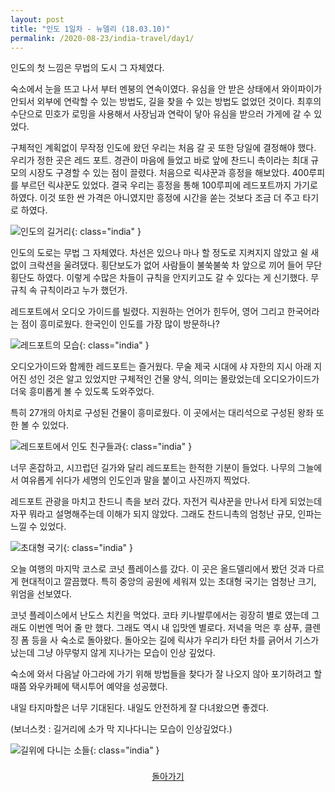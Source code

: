 ```yaml
---
layout: post
title: "인도 1일차 - 뉴델리 (18.03.10)"
permalink: /2020-08-23/india-travel/day1/
---
```

인도의 첫 느낌은 무법의 도시 그 자체였다.

숙소에서 눈을 뜨고 나서 부터 멘붕의 연속이였다. 유심을 안 받은 상태에서 와이파이가 안되서 외부에 연락할 수 있는 방법도, 길을 찾을 수 있는 방법도 없었던 것이다. 최후의 수단으로 민호가 로밍을 사용해서 사장님과 연락이 닿아 유심을 받으러 가게에 갈 수 있었다.

구체적인 계획없이 무작정 인도에 왔던 우리는 처음 갈 곳 또한 당일에 결정해야 했다. 우리가 정한 곳은 레드 포트. 경관이 마음에 들었고 바로 앞에 찬드니 촉이라는 최대 규모의 시장도 구경할 수 있는 점이 끌렸다. 처음으로 릭샤꾼과 흥정을 해보았다. 400루피를 부르던 릭샤꾼도 있었다. 결국 우리는 흥정을 통해 100루피에 레드포트까지 가기로 하였다. 이것 또한 싼 가격은 아니였지만 흥정에 시간을 쏟는 것보다 조금 더 주고 타기로 하였다.

![인도의 길거리](https://www.notion.so/image/https%3A%2F%2Fs3-us-west-2.amazonaws.com%2Fsecure.notion-static.com%2F3b66a4c9-9630-4af6-aa51-cadef597b108%2FP20180310_170524654_E1224227-D0F4-4ACB-8617-5CB679BF333A_(1).jpg?table=block&id=824db5c7-648f-48b8-b221-8af1f2e8fcef&width=1150&userId=&cache=v2){: class="india" }

인도의 도로는 무법 그 자체였다. 차선은 있으나 마나 할 정도로 지켜지지 않았고 쉴 새 없이 크락션을 울려댔다. 횡단보도가 없어 사람들이 불쑥불쑥 차 앞으로 끼어 들어 무단횡단도 하였다. 이렇게 수많은 차들이 규칙을 안지키고도 갈 수 있다는 게 신기했다. 무규칙 속 규칙이라고 누가 했던가.

레드포트에서 오디오 가이드를 빌렸다. 지원하는 언어가 힌두어, 영어 그리고 한국어라는 점이 흥미로웠다. 한국인이 인도를 가장 많이 방문하나?

![레드포트의 모습](https://www.notion.so/image/https%3A%2F%2Fs3-us-west-2.amazonaws.com%2Fsecure.notion-static.com%2F9eed5b7a-87a7-48aa-b304-02a57a406e19%2FP20180310_175403386_C6D680FE-0FDA-4599-A359-406CEB6E69CB.jpg?table=block&id=6972768f-3b55-4af0-8933-6191ff1afd4c&width=1150&userId=&cache=v2){: class="india" }

오디오가이드와 함께한 레드포트는 즐거웠다. 무술 제국 시대에 샤 자한의 지시 아래 지어진 성인 것은 알고 있었지만 구체적인 건물 양식, 의미는 몰랐었는데 오디오가이드가 더욱 흥미롭게 볼 수 있도록 도와주었다.

특히 27개의 아치로 구성된 건물이 흥미로웠다. 이 곳에서는 대리석으로 구성된 왕좌 또한 볼 수 있었다.

![레드포트에서 인도 친구들과](https://www.notion.so/image/https%3A%2F%2Fs3-us-west-2.amazonaws.com%2Fsecure.notion-static.com%2F8676a2d6-48f5-4440-861e-7cde030f79cf%2FP20180310_193653517_A5B9BE97-6D15-4546-B43C-BE2D5377BB13.jpg?table=block&id=57746e10-c9bd-4be4-bbe9-938264523c9c&width=1060&userId=&cache=v2){: class="india" }

너무 혼잡하고, 시끄럽던 길가와 달리 레드포트는 한적한 기분이 들었다. 나무의 그늘에서 여유롭게 쉬다가 세명의 인도인과 말을 붙이고 사진까지 찍었다.

레드포트 관광을 마치고 찬드니 촉을 보러 갔다. 자전거 릭샤꾼을 만나서 타게 되었는데 자꾸 뭐라고 설명해주는데 이해가 되지 않았다. 그래도 찬드니촉의 엄청난 규모, 인파는 느낄 수 있었다.

![초대형 국기](https://www.notion.so/image/https%3A%2F%2Fs3-us-west-2.amazonaws.com%2Fsecure.notion-static.com%2Fd6e3e387-b06b-425e-9215-196f8e25f4a5%2FP20180310_225354840_A2ECC596-127B-4731-B538-49B7E1A162F2.jpg?table=block&id=863b95e9-3eb2-47c6-a480-acb4003aece4&width=670&userId=&cache=v2){: class="india" }

오늘 여행의 마지막 코스로 코넛 플레이스를 갔다. 이 곳은 올드델리에서 봤던 것과 다르게 현대적이고 깔끔했다. 특히 중앙의 공원에 세워져 있는 초대형 국기는 엄청난 크기, 위엄을 선보였다.

코넛 플레이스에서 난도스 치킨을 먹었다. 코타 키나발루에서는 굉장히 별로 였는데 그래도 이번엔 먹어 줄 만 했다. 그래도 역시 내 입맛엔 별로다. 저녁을 먹은 후 샴푸, 클렌징 폼 등을 사 숙소로 돌아왔다. 돌아오는 길에 릭샤가 우리가 타던 차를 긁어서 기스가 났는데 그냥 아무렇지 않게 지나가는 모습이 인상 깊었다.

숙소에 와서 다음날 아그라에 가기 위해 방법들을 찾다가 잘 나오지 않아 포기하려고 할 때쯤 와우카페에 택시투어 예약을 성공했다.

내일 타지마할은 너무 기대된다. 내일도 안전하게 잘 다녀왔으면 좋겠다.

(보너스컷 : 길거리에 소가 막 지나다니는 모습이 인상깊었다.)

![길위에 다니는 소들](https://www.notion.so/image/https%3A%2F%2Fs3-us-west-2.amazonaws.com%2Fsecure.notion-static.com%2Ff6c70fdd-9c93-400b-9f95-5c02d0c1d7d0%2FP20180311_101154386_DA56B3CB-3A12-4AA3-8259-B41B98F00A8A.jpg?table=block&id=a4fde27a-7359-43e4-af1a-f294ab89fdb6&width=1150&userId=&cache=v2){: class="india" }

<div style="text-align: center; padding-top: .5rem;">
<a href="/life/2020-08-23/india-travel/">돌아가기</a>
</div>